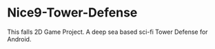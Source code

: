 # Nice9-Tower-Defense
This falls 2D Game Project. A deep sea based sci-fi Tower Defense for Android. 

